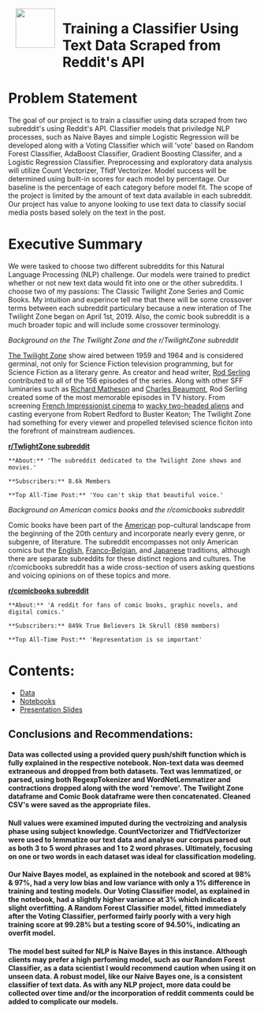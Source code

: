 <img src="http://imgur.com/1ZcRyrc.png" style="float: left; margin: 15px; height: 80px">

# Training a Classifier Using Text Data Scraped from Reddit's API

# Problem Statement

The goal of our project is to train a classifier using data scraped from two subreddit's using Reddit's API. Classifier models that priviledge NLP processes, such as Naive Bayes and simple Logistic Regression will be developed along with a Voting Classifier which will 'vote' based on Random Forest Classifier, AdaBoost Classifier, Gradient Boosting Classifer, and a Logistic Regression Classifier. Preprocessing and exploratory data analysis will utilize Count Vectorizer, Tfidf Vectorizer. Model success will be determined using built-in scores for each model by percentage. Our baseline is the percentage of each category before model fit. The scope of the project is limited by the amount of text data available in each subreddit. Our project has value to anyone looking to use text data to classify social media posts based solely on the text in the post. 

# Executive Summary

We were tasked to choose two different subreddits for this Natural Language Processing (NLP) challenge. Our models were trained to predict whether or not new text data would fit into one or the other subreddits. I choose two of my passions: The Classic Twilight Zone Series and Comic Books. My intuition and experince tell me that there will be some crossover terms between each subreddit particulary because a new interation of The Twilight Zone began on April 1st, 2019. Also, the comic book subreddit is a much broader topic and will include some crossover terminology. 

_Background on the The Twilight Zone and the r/TwilightZone subreddit_

[The Twilight Zone](https://www.imdb.com/title/tt0052520) show aired between 1959 and 1964 and is considered germinal, not only for Science Fiction television programming, but for Science Fiction as a literary genre. As creator and head writer, [Rod Serling](https://www.imdb.com/name/nm0785245/?ref_=ttfc_fc_wr1) contributed to all of the 156 episodes of the series. Along with other SFF luminaries such as [Richard Matheson](https://en.wikipedia.org/wiki/Richard_Matheson) and [Charles Beaumont](https://en.wikipedia.org/wiki/Charles_Beaumont), Rod Serling created some of the most memorable episodes in TV history. From screening [French Impressionist cinema](https://en.wikipedia.org/wiki/An_Occurrence_at_Owl_Creek_Bridge_(film)) to [wacky two-headed aliens](https://en.wikipedia.org/wiki/Mr._Dingle,_the_Strong) and casting everyone from Robert Redford to Buster Keaton; The Twilight Zone had something for every viewer and propelled televised science ficiton into the forefront of mainstream audiences. 

[**r/TwlightZone subreddit**](https://www.reddit.com/r/TwilightZone/)

    **About:** 'The subreddit dedicated to the Twilight Zone shows and movies.' 
    
    **Subscribers:** 8.6k Members
    
    **Top All-Time Post:** 'You can't skip that beautiful voice.' 

_Background on American comics books and the r/comicbooks subreddit_

Comic books have been part of the [American](https://en.wikipedia.org/wiki/History_of_American_comics) pop-cultural landscape from the beginning of the 20th century and incorporate nearly every genre, or subgenre, of literature. The subreddit encompasses not only American comics but the [English](https://en.wikipedia.org/wiki/British_comics), [Franco-Belgian](https://en.wikipedia.org/wiki/Franco-Belgian_comics),  and [Japanese](https://en.wikipedia.org/wiki/Manga) traditions, although there are separate subreddits for these distinct regions and cultures. The r/comicbooks subreddit has a wide cross-section of users asking questions and voicing opinions on of these topics and more. 

[**r/comicbooks subreddit**](https://www.reddit.com/r/comicbooks)

    **About:** 'A reddit for fans of comic books, graphic novels, and digital comics.'
    
    **Subscribers:** 849k True Believers 1k Skrull (850 members)
    
    **Top All-Time Post:** 'Representation is so important'



# Contents:

- [Data](http://localhost:8889/tree/data)
- [Notebooks](http://localhost:8889/tree/notebooks)
- [Presentation Slides](http://localhost:8889/tree/presentation)


## Conclusions and Recommendations:

#### Data was collected using a provided query push/shift function which is fully explained in the respective notebook. Non-text data was deemed extraneous and dropped from both datasets. Text was lemmatized, or parsed, using both RegexpTokenizer and WordNetLemmatizer and contractions dropped along with the word 'remove'. The Twilight Zone dataframe and Comic Book dataframe were then concatenated. Cleaned CSV's were saved as the appropriate files. 
#### Null values were examined imputed during the vectroizing and analysis phase using subject knowledge. CountVectorizer and TfidfVectorizer were used to lemmatize our text data and analyse our corpus parsed out as both 3 to 5 word phrases and 1 to 2 word phrases. Ultimately, focusing on one or two words in each dataset was ideal for classification modeling. 
#### Our Naive Bayes model, as explained in the notebook and scored at 98% & 97%, had a very low bias and low variance with only a 1% difference in training and testing models. Our Voting Classifier model, as explained in the notebook, had a slightly higher variance at 3% which indicates a slight overfitting. A Random Forest Classifier model, fitted immediately after the Voting Classifier, performed fairly poorly with a very high training score at 99.28% but a testing score of 94.50%, indicating an overfit model. 
#### The model best suited for NLP is Naive Bayes in this instance. Although clients may prefer a high perfoming model, such as our Random Forest Classifier, as a data scientist I would recommend caution when using it on unseen data. A robust model, like our Naive Bayes one, is a consistent classifier of text data. As with any NLP project, more data could be collected over time and/or the incorporation of reddit comments could be added to complicate our models. 